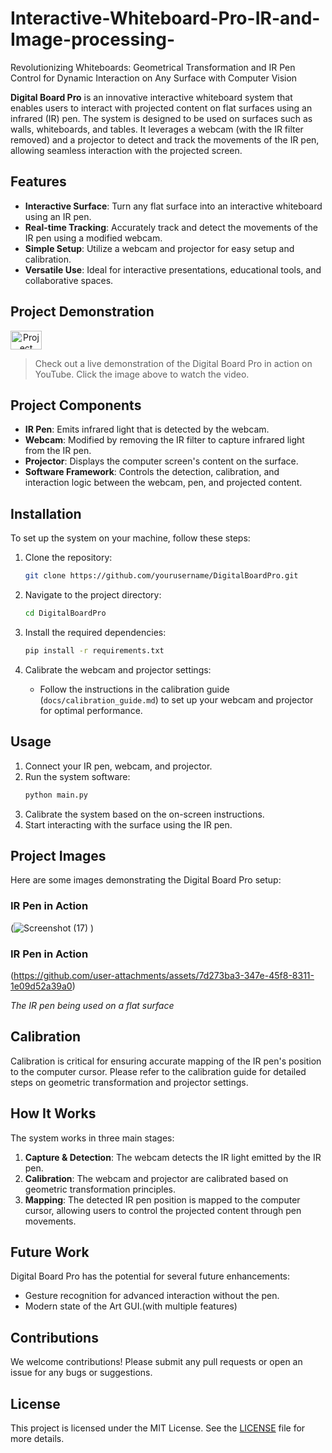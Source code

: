 # Interactive-Whiteboard-Pro-IR-and-Image-processing-
Revolutionizing Whiteboards: Geometrical Transformation and IR Pen Control for Dynamic Interaction on Any Surface with Computer Vision

**Digital Board Pro** is an innovative interactive whiteboard system that enables users to interact with projected content on flat surfaces using an infrared (IR) pen. The system is designed to be used on surfaces such as walls, whiteboards, and tables. It leverages a webcam (with the IR filter removed) and a projector to detect and track the movements of the IR pen, allowing seamless interaction with the projected screen.

## Features

- **Interactive Surface**: Turn any flat surface into an interactive whiteboard using an IR pen.
- **Real-time Tracking**: Accurately track and detect the movements of the IR pen using a modified webcam.
- **Simple Setup**: Utilize a webcam and projector for easy setup and calibration.
- **Versatile Use**: Ideal for interactive presentations, educational tools, and collaborative spaces.

## Project Demonstration
<a href="https://youtu.be/FpK8PYU6Rsc?si=9AVkPFdNyOAiSQc4" style="text-align: center;">
  <img src="https://upload.wikimedia.org/wikipedia/commons/thumb/4/42/YouTube_icon_%282013-2017%29.png/480px-YouTube_icon_%282013-2017%29.png" alt="Project Demonstration" width="50" height="30">
</a>

> Check out a live demonstration of the Digital Board Pro in action on YouTube. Click the image above to watch the video.

## Project Components

- **IR Pen**: Emits infrared light that is detected by the webcam.
- **Webcam**: Modified by removing the IR filter to capture infrared light from the IR pen.
- **Projector**: Displays the computer screen's content on the surface.
- **Software Framework**: Controls the detection, calibration, and interaction logic between the webcam, pen, and projected content.

## Installation

To set up the system on your machine, follow these steps:

1. Clone the repository:
   ```bash
   git clone https://github.com/yourusername/DigitalBoardPro.git
   ```

2. Navigate to the project directory:
   ```bash
   cd DigitalBoardPro
   ```

3. Install the required dependencies:
   ```bash
   pip install -r requirements.txt
   ```

4. Calibrate the webcam and projector settings:
   - Follow the instructions in the calibration guide (`docs/calibration_guide.md`) to set up your webcam and projector for optimal performance.

## Usage

1. Connect your IR pen, webcam, and projector.
2. Run the system software:
   ```bash
   python main.py
   ```
3. Calibrate the system based on the on-screen instructions.
4. Start interacting with the surface using the IR pen.

## Project Images

Here are some images demonstrating the Digital Board Pro setup:

### IR Pen in Action
(![Screenshot (17)](https://github.com/user-attachments/assets/643ecd83-eb5e-434a-aef4-b43d8f0e4b35)
)
### IR Pen in Action
(https://github.com/user-attachments/assets/7d273ba3-347e-45f8-8311-1e09d52a39a0)

*The IR pen being used on a flat surface*



## Calibration

Calibration is critical for ensuring accurate mapping of the IR pen's position to the computer cursor. Please refer to the calibration guide for detailed steps on geometric transformation and projector settings.

## How It Works

The system works in three main stages:
1. **Capture & Detection**: The webcam detects the IR light emitted by the IR pen.
2. **Calibration**: The webcam and projector are calibrated based on geometric transformation principles.
3. **Mapping**: The detected IR pen position is mapped to the computer cursor, allowing users to control the projected content through pen movements.

## Future Work

Digital Board Pro has the potential for several future enhancements:
- Gesture recognition for advanced interaction without the pen.
- Modern state of the Art GUI.(with multiple features)

## Contributions

We welcome contributions! Please submit any pull requests or open an issue for any bugs or suggestions.

## License

This project is licensed under the MIT License. See the [LICENSE](LICENSE) file for more details.
